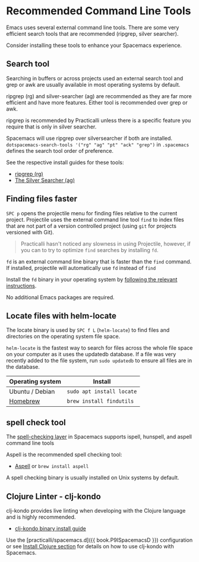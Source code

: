 # Recommended Command Line Tools
Emacs uses several external command line tools.  There are some very efficient search tools that are recommended (ripgrep, silver searcher).

Consider installing these tools to enhance your Spacemacs experience.

## Search tool
Searching in buffers or across projects used an external search tool and grep or awk are usually available in most operating systems by default.

ripgrep (rg) and silver-searcher (ag) are recommended as they are far more efficient and have more features.  Either tool is recommended over grep or awk.

ripgrep is recommended by Practicalli unless there is a specific feature you require that is only in silver searcher.

Spacemacs will use ripgrep over silversearcher if both are installed.  `dotspacemacs-search-tools '("rg" "ag" "pt" "ack" "grep")` in `.spacemacs` defines the search tool order of preference.

See the respective install guides for these tools:
* [ripgrep (rg)](https://github.com/BurntSushi/ripgrep)
* [The Silver Searcher (ag)](https://github.com/ggreer/the_silver_searcher)


## Finding files faster
`SPC p` opens the projectile menu for finding files relative to the current project.  Projectile uses the external command line tool `find` to index files that are not part of a version controlled project (using `git` for projects versioned with Git).

> Practicalli hasn't noticed any slowness in using Projectile, however, if you can to try to optimize `find` searches by installing `fd`.

`fd` is an external command line binary that is faster than the `find` command.  If installed, projectile will automatically use `fd` instead of `find`

Install the `fd` binary in your operating system by [following the relevant instructions](https://github.com/sharkdp/fd#installation).

No additional Emacs packages are required.


## Locate files with helm-locate
The locate binary is used by `SPC f L` (`helm-locate`) to find files and directories on the operating system file space.

`helm-locate` is the fastest way to search for files across the whole file space on your computer as it uses the updatedb database.  If a file was very recently added to the file system, run `sudo updatedb` to ensure all files are in the database.

| Operating system                                       | Install                   |
|--------------------------------------------------------|---------------------------|
| Ubuntu / Debian                                        | `sudo apt install locate` |
| [Homebrew](https://formulae.brew.sh/formula/findutils) | `brew install findutils`  |


## spell check tool
The [spell-checking layer](https://develop.spacemacs.org/layers/+checkers/spell-checking/README.html) in Spacemacs supports ispell, hunspell, and aspell command line tools

Aspell is the recommended spell checking tool:
* [Aspell](http://aspell.net/) or `brew install aspell`

A spell checking binary is usually installed on Unix systems by default.


## Clojure Linter - clj-kondo
clj-kondo provides live linting when developing with the Clojure language and is highly recommended.

* [clj-kondo binary install guide](https://github.com/borkdude/clj-kondo/blob/master/doc/install.md)

Use the [practicalli/spacemacs.d]({{ book.P9ISpacemacsD }}) configuration or see [Install Clojure section](install-clojure.md) for details on how to use clj-kondo with Spacemacs.


<!-- ## image library -->

<!-- libpng -->

<!-- warning in message buffer: _PNG warning: Interlace handling should be turned on when using png_read_image_ -->

<!-- libpng16-16 - already installed - still get warning message -->

<!-- Background -->
<!-- https://sourceforge.net/p/libpng/bugs/165/ -->
<!-- It just seems to be an incorrect warning based on how Emacs (or any app) is calling libpng. -->
